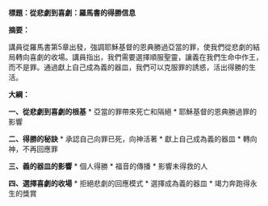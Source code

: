 **標題：從悲劇到喜劇：羅馬書的得勝信息**

**摘要：**

講員從羅馬書第5章出發，強調耶穌基督的恩典勝過亞當的罪，使我們從悲劇的結局轉向喜劇的收場。講員指出，我們需要選擇順服聖靈，讓義在我們生命中作王，而不是罪。通過獻上自己成為義的器皿，我們可以克服罪的誘惑，活出得勝的生活。

**大綱：**

**一、從悲劇到喜劇的根基**
    * 亞當的罪帶來死亡和隔絕
    * 耶穌基督的恩典勝過罪的影響

**二、得勝的秘訣**
    * 承認自己向罪已死，向神活著
    * 獻上自己成為義的器皿
    * 轉向神，不再回應罪

**三、義的器皿的影響**
    * 個人得勝
    * 福音的傳播
    * 影響未得救的人

**四、選擇喜劇的收場**
    * 拒絕悲劇的回應模式
    * 選擇成為義的器皿
    * 竭力奔跑得永生的獎賞
